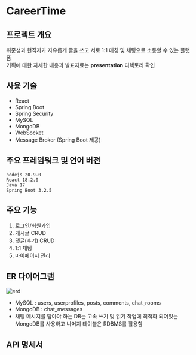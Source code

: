 # CareerTime

## 프로젝트 개요
취준생과 현직자가 자유롭게 글을 쓰고 서로 1:1 매칭 및 채팅으로 소통할 수 있는 플랫폼   
기획에 대한 자세한 내용과 발표자료는 **presentation** 디렉토리 확인

## 사용 기술
- React
- Spring Boot
- Spring Security
- MySQL
- MongoDB
- WebSocket
- Message Broker (Spring Boot 제공)

## 주요 프레임워크 및 언어 버전
```
nodejs 20.9.0
React 18.2.0
Java 17
Spring Boot 3.2.5
```

## 주요 기능
1. 로그인/회원가입
2. 게시글 CRUD
3. 댓글(후기) CRUD
4. 1:1 채팅
5. 마이페이지 관리

## ER 다이어그램
![erd](https://github.com/parkm2ngyu00/GPS_webservice/assets/88785472/9b0eaeac-6278-42b3-adcc-d9676e9c7236)
- MySQL : users, userprofiles, posts, comments, chat_rooms
- MongoDB : chat_messages
- 채팅 메시지를 담아야 하는 DB는 고속 쓰기 및 읽기 작업에 최적화 되어있는 MongoDB를 사용하고 나머지 테이블은 RDBMS를 활용함

## API 명세서

